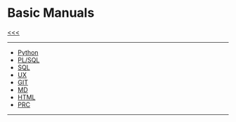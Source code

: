 
Basic Manuals
======

[<<<](https://github.com/ttltrk/PRG/blob/master/MAN.MD)

---

* [Python](https://github.com/ttltrk/PRG/blob/master/PY/DOC/OPYM/OPYM.MD)
* [PL/SQL](https://github.com/ttltrk/DB/blob/master/PLSQL/DOC/BPSM/BPSM.MD)
* [SQL](https://github.com/ttltrk/DB/blob/master/SQL/DOC/BSqlM/BSqlM.MD)
* [UX](https://github.com/ttltrk/ELSE/blob/master/SHELL/BUM/BUM.MD)
* [GIT](https://github.com/ttltrk/ELSE/blob/master/GIT/DOC/BGM/BGM.MD)
* [MD](https://github.com/ttltrk/ELSE/blob/master/MD/BMDM.MD)
* [HTML](https://github.com/ttltrk/WEB/blob/master/BHM/BHM.MD)
* [PRC](https://github.com/ttltrk/ELSE/blob/master/PRF/BPRCM/BPRCM.MD)

---
